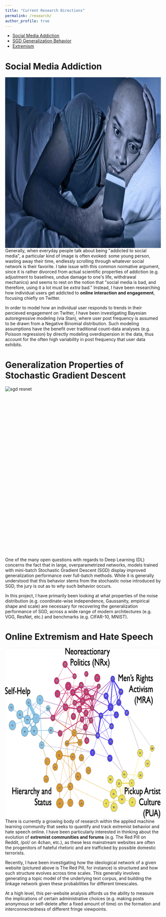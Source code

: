 ```yaml
---
title: "Current Research Directions"
permalink: /research/
author_profile: true
---
```

* [Social Media Addiction](#social-media-addiction)
* [SGD Generalization Behavior](#generalization-properties-of-stochastic-gradient-descent)
* [Extremism](#online-extremism-and-hate-speech)


# Social Media Addiction
<img src="/sma.jpeg"
     alt="stock sma photo"
     style="float: left; margin-right: 10px;"
     height=550px
     width=750px/>


Generally, when everyday people talk about being "addicted to social media", a particular kind of image is often evoked: some young person, wasting away their time, endlessly scrolling through whatever social network is their favorite. I take issue with this common normative argument, since it is rather divorced from actual scientific properties of addiction (e.g. adjustment to baselines, undue damage to one's life, withdrawal mechanics) and seems to rest on the notion that "social media is bad, and therefore, using it a lot must be *extra* bad." Instead, I have been researching how individual users get addicted to **online interaction and engagement**, focusing chiefly on Twitter.

In order to model how an individual user responds to trends in their percieved engagement on Twitter, I have been investigating Bayesian autoregressive modeling (via Stan), where user post frequency is assumed to be drawn from a Negative Binomial distribution. Such modeling assumptions have the benefit over traditional count-data analyses (e.g. Poisson regression) by directly modeling overdispersion in the data, thus account for the often high variability in post frequency that user data exhibits.


# Generalization Properties of Stochastic Gradient Descent
<img src="/sgd.jpeg"
     alt="sgd resnet"
     style="float: left; margin-right: 10px;"
     height=550px
     width=750px/>


One of the many open questions with regards to Deep Learning (DL) concerns the fact that in large, overparametrized networks, models trained with mini-batch Stochastic Gradient Descent (SGD) display improved generalization performance over full-batch methods. While it is generally understood that this behavior stems from the stochastic noise introduced by SGD, the jury is out as to *why* such behavior occurs. 

In this project, I have primarily been looking at what properties of the noise distribution (e.g. coordinate-wise independence, Gaussanity, empirical shape and scale) are necessary for recovering the generalization performance of SGD, across a wide range of modern architectures (e.g. VGG, ResNet, etc.) and benchmarks (e.g. CIFAR-10, MNIST).



# Online Extremism and Hate Speech
<img src="/xtm.png"
     alt="Ideological Network on The Red Pill subreddit"
     style="float: left; margin-right: 10px;"
     height=550px
     width=750px/>

There is currently a growing body of research within the applied machine learning community that seeks to quantify and track extremist behavior and hate speech online. I have been particularly interested in thinking about the evolution of **extremist communities and forums** (e.g. The Red Pill on Reddit, /pol/ on 4chan, etc.), as these less mainstream websites are often the progenitors of hateful rhetoric and are trafficked by possible domestic terrorists.

Recently, I have been investigating how the ideological network of a given website (pictured above is The Red Pill, for instance) is structured and how such structure evolves across time scales. This generally involves generating a topic model of the underlying text corpus, and building the linkage network given these probabilities for different timescales.

At a high level, this per-website analysis affords us the ability to measure the implications of certain administrative choices (e.g. making posts anonymous or self-delete after a fixed amount of time) on the formation and interconnectedness of different fringe viewpoints.